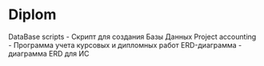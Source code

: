 # Diplom
DataBase scripts - Скрипт для создания Базы Данных
Project accounting - Программа учета курсовых и дипломных работ
ERD-диаграмма - диаграмма ERD для ИС
